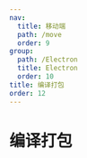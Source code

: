 ```yaml
---
nav:
  title: 移动端
  path: /move
  order: 9
group:
  path: /Electron
  title: Electron
  order: 10
title: 编译打包
order: 12
---
```


# 编译打包
